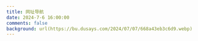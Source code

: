 ```yaml
---
title: 网址导航
date: 2024-7-6 16:00:00
comments: false
background: url(https://bu.dusays.com/2024/07/07/668a43eb3c6d9.webp)
---
```


